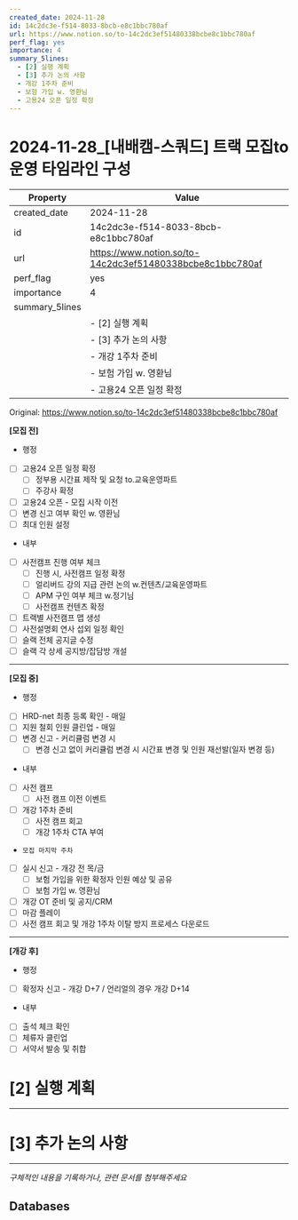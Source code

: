 ```yaml
---
created_date: 2024-11-28
id: 14c2dc3e-f514-8033-8bcb-e8c1bbc780af
url: https://www.notion.so/to-14c2dc3ef51480338bcbe8c1bbc780af
perf_flag: yes
importance: 4
summary_5lines:
  - [2] 실행 계획
  - [3] 추가 논의 사항
  - 개강 1주차 준비
  - 보험 가입 w. 영환님
  - 고용24 오픈 일정 확정
---
```


# 2024-11-28_[내배캠-스쿼드] 트랙 모집to 운영 타임라인 구성

| Property | Value |
| --- | --- |
| created_date | 2024-11-28 |
| id | 14c2dc3e-f514-8033-8bcb-e8c1bbc780af |
| url | https://www.notion.so/to-14c2dc3ef51480338bcbe8c1bbc780af |
| perf_flag | yes |
| importance | 4 |
| summary_5lines | |
|  | - [2] 실행 계획 |
|  | - [3] 추가 논의 사항 |
|  | - 개강 1주차 준비 |
|  | - 보험 가입 w. 영환님 |
|  | - 고용24 오픈 일정 확정 |

Original: https://www.notion.so/to-14c2dc3ef51480338bcbe8c1bbc780af

**[모집 전]**
- 행정
- [ ] 고용24 오픈 일정 확정
  - [ ] 정부용 시간표 제작 및 요청 to.교육운영파트
  - [ ] 주강사 확정
- [ ] 고용24 오픈 - 모집 시작 이전
- [ ] 변경 신고 여부 확인 w. 영환님
- [ ] 최대 인원 설정
- 내부
- [ ] 사전캠프 진행 여부 체크
  - [ ] 진행 시, 사전캠프 일정 확정
  - [ ] 얼리버드 강의 지급 관련 논의 w.컨텐츠/교육운영파트
  - [ ] APM 구인 여부 체크 w.정기님
  - [ ] 사전캠프 컨텐츠 확정
- [ ] 트랙별 사전캠프 맵 생성
- [ ] 사전설명회 연사 섭외 일정 확인
- [ ] 슬랙 전체 공지글 수정
- [ ] 슬랙 각 상세 공지방/잡담방 개설

---
**[모집 중]**
- 행정
- [ ] HRD-net 최종 등록 확인 - 매일
- [ ] 지원 철회 인원 클린업 - 매일
- [ ] 변경 신고 - 커리큘럼 변경 시
  - [ ] 변경 신고 없이 커리큘럼 변경 시 시간표 변경 및 인원 재선발(일자 변경 등)
- 내부
- [ ] 사전 캠프
  - [ ] 사전 캠프 이전 이벤트
- [ ] 개강 1주차 준비
  - [ ] 사전 캠프 회고
  - [ ] 개강 1주차 CTA 부여
- `모집 마지막 주차`
- [ ] 실시 신고 - 개강 전 목/금
  - [ ] 보험 가입을 위한 확정자 인원 예상 및 공유
  - [ ] 보험 가입 w. 영환님
- [ ] 개강 OT 준비 및 공지/CRM
- [ ] 마감 플레이
- [ ] 사전 캠프 회고 및 개강 1주차 이탈 방지 프로세스 다운로드 

---
**[개강 후]**
- 행정
- [ ] 확정자 신고 - 개강 D+7 / 언리얼의 경우 개강 D+14
- 내부
- [ ] 출석 체크 확인
- [ ] 체류자 클린업
- [ ] 서약서 발송 및 취합

# [2] 실행 계획

---

# [3] 추가 논의 사항

---
*구체적인 내용을 기록하거나, 관련 문서를 첨부해주세요*

## Databases
